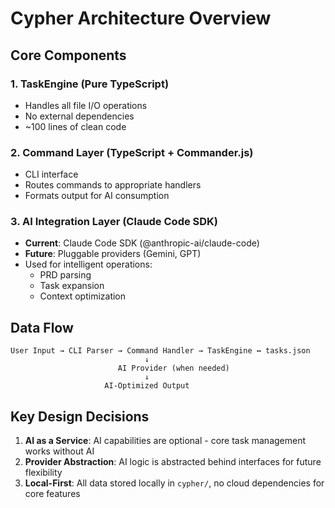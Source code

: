 # Cypher Architecture Overview

## Core Components

### 1. TaskEngine (Pure TypeScript)
- Handles all file I/O operations
- No external dependencies
- ~100 lines of clean code

### 2. Command Layer (TypeScript + Commander.js)
- CLI interface
- Routes commands to appropriate handlers
- Formats output for AI consumption

### 3. AI Integration Layer (Claude Code SDK)
- **Current**: Claude Code SDK (@anthropic-ai/claude-code)
- **Future**: Pluggable providers (Gemini, GPT)
- Used for intelligent operations:
  - PRD parsing
  - Task expansion
  - Context optimization

## Data Flow

```
User Input → CLI Parser → Command Handler → TaskEngine ↔ tasks.json
                              ↓
                        AI Provider (when needed)
                              ↓
                     AI-Optimized Output
```

## Key Design Decisions

1. **AI as a Service**: AI capabilities are optional - core task management works without AI
2. **Provider Abstraction**: AI logic is abstracted behind interfaces for future flexibility
3. **Local-First**: All data stored locally in `cypher/`, no cloud dependencies for core features